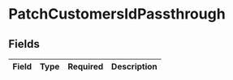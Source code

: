 # PatchCustomersIdPassthrough


## Fields

| Field       | Type        | Required    | Description |
| ----------- | ----------- | ----------- | ----------- |